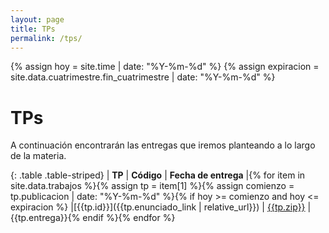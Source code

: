 ```yaml
---
layout: page
title: TPs
permalink: /tps/
---
```

{% assign hoy = site.time | date: "%Y-%m-%d" %}
{% assign expiracion = site.data.cuatrimestre.fin_cuatrimestre | date: "%Y-%m-%d" %}

TPs
=======

A continuación encontrarán las entregas que iremos planteando a lo largo de la
materia.

{: .table .table-striped}
| **TP**       | **Código**      | **Fecha de entrega** |{% for item in site.data.trabajos %}{% assign tp = item[1] %}{% assign comienzo = tp.publicacion | date: "%Y-%m-%d" %}{% if hoy >= comienzo and hoy <= expiracion %}
|[{{tp.id}}]({{tp.enunciado_link | relative_url}}) | [{{tp.zip}}]({{tp.zip_link}}) | {{tp.entrega}}{% endif %}{% endfor %}
